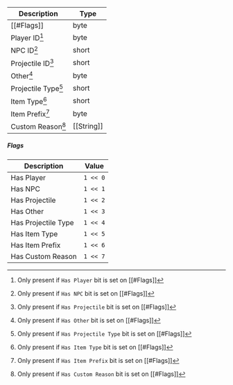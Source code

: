 | Description | Type |
|-------------|------|
| [[#Flags]]         | byte |
| Player ID[^1]       | byte |
| NPC ID[^2]          | short |
| Projectile ID[^3]   | short |
| Other[^4]           | byte |
| Projectile Type[^5] | short |
| Item Type[^6]       | short |
| Item Prefix[^7]     | byte |
| Custom Reason[^8]   | [[String]] |

[^1]: Only present if `Has Player` bit is set on [[#Flags]]
[^2]: Only present if `Has NPC` bit is set on [[#Flags]]
[^3]: Only present if `Has Projectile` bit is set on [[#Flags]]
[^4]: Only present if `Has Other` bit is set on [[#Flags]]
[^5]: Only present if `Has Projectile Type` bit is set on [[#Flags]]
[^6]: Only present if `Has Item Type` bit is set on [[#Flags]]
[^7]: Only present if `Has Item Prefix` bit is set on [[#Flags]]
[^8]: Only present if `Has Custom Reason` bit is set on [[#Flags]]

##### Flags
| Description | Value |
|-------------|------|
| Has Player          | `1 << 0` |
| Has NPC             | `1 << 1` |
| Has Projectile      | `1 << 2` |
| Has Other           | `1 << 3` |
| Has Projectile Type | `1 << 4` |
| Has Item Type       | `1 << 5` |
| Has Item Prefix     | `1 << 6` |
| Has Custom Reason   | `1 << 7` |
